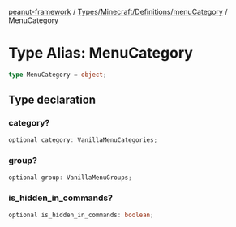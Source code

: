 [peanut-framework](../../../../../modules.md) / [Types/Minecraft/Definitions/menuCategory](../index.md) / MenuCategory

# Type Alias: MenuCategory

```ts
type MenuCategory = object;
```

## Type declaration

### category?

```ts
optional category: VanillaMenuCategories;
```

### group?

```ts
optional group: VanillaMenuGroups;
```

### is\_hidden\_in\_commands?

```ts
optional is_hidden_in_commands: boolean;
```
